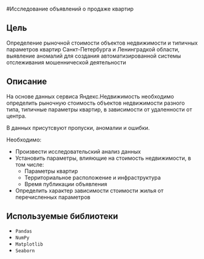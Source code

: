 #Исследование объявлений о продаже квартир

## Цель
Определение рыночной стоимости объектов недвижимости и типичных параметров квартир Санкт-Петербурга и Ленинградкой области, выявление аномалий для создания автоматизированной системы отслеживания мошеннической деятельности

## Описание
На основе данных сервиса Яндекс.Недвижимость необходимо определить рыночную стоимость объектов недвижимости разного типа, типичные параметры квартир, в зависимости от удаленности от центра.

В данных присутсвуют пропуски, аномалии и ошибки.

Необходимо:

- Произвести исследовательский анализ данных
- Установить параметры, влияющие на стоимость недвижимости, в том числе:
  - Параметры квартир
  - Территориальное расположение и инфраструктура
  - Время публикации объявления
- Определить характер зависимости стоимости жилья от перечисленных параметров

## Используемые библиотеки
- `Pandas`
- `NumPy`
- `Matplotlib`
- `Seaborn`

